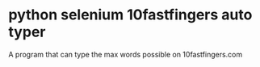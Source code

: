 # python selenium 10fastfingers auto typer
 A program that can type the max words possible on 10fastfingers.com
